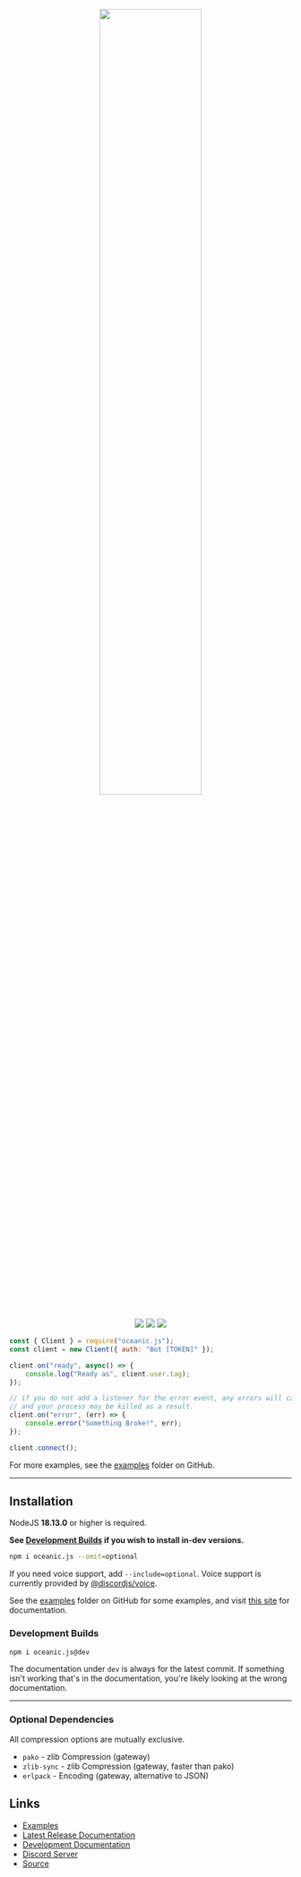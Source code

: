 <p align="center">
  <img width=60% src="https://user-images.githubusercontent.com/68125679/193473284-e14ea33d-b086-4c28-870d-4221e766d775.png">
  <br>
  <a href="https://npmjs.com/package/oceanic.js"><img src="https://img.shields.io/npm/v/oceanic.js.svg?style=flat-square&color=informational"></a>
  <img src="https://img.shields.io/github/stars/OceanicJS/Oceanic?color=yellow&style=flat-square">
  <img src="https://img.shields.io/npm/dw/oceanic.js?color=red&style=flat-square">
</p>

```js
const { Client } = require("oceanic.js");
const client = new Client({ auth: "Bot [TOKEN]" });

client.on("ready", async() => {
    console.log("Ready as", client.user.tag);
});

// if you do not add a listener for the error event, any errors will cause an UncaughtError to be thrown,
// and your process may be killed as a result.
client.on("error", (err) => {
    console.error("Something Broke!", err);
});

client.connect();
```
For more examples, see the [examples](https://github.com/OceanicJS/Oceanic/tree/dev/examples) folder on GitHub.
<hr>

## Installation
NodeJS **18.13.0** or higher is required.

**See [Development Builds](#development-builds) if you wish to install in-dev versions.**

```sh
npm i oceanic.js --omit=optional
```

If you need voice support, add `--include=optional`. Voice support is currently provided by [@discordjs/voice](https://discord.js.org/#/docs/voice/main/general/welcome).

See the [examples](https://github.com/OceanicJS/Oceanic/tree/dev/examples) folder on GitHub for some examples, and visit [this site](https://docs.oceanic.ws) for documentation.

### Development Builds
```sh
npm i oceanic.js@dev
```

The documentation under `dev` is always for the latest commit. If something isn't working that's in the documentation, you're likely looking at the wrong documentation.

<hr>

### Optional Dependencies
All compression options are mutually exclusive.
* `pako` - zlib Compression (gateway)
* `zlib-sync` - zlib Compression (gateway, faster than pako)
* `erlpack` - Encoding (gateway, alternative to JSON)

## Links
* [Examples](https://github.com/OceanicJS/Oceanic/tree/dev/examples)
* [Latest Release Documentation](https://docs.oceanic.ws/latest)
* [Development Documentation](https://docs.oceanic.ws/dev)
* [Discord Server](https://discord.gg/xZ4AhdYrf9)
* [Source](https://github.com/OceanicJS/Oceanic)

